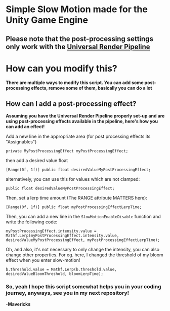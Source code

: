 # Simple Slow Motion made for the Unity Game Engine

## Please note that the post-processing settings only work with the [Universal Render Pipeline](https://docs.unity3d.com/Packages/com.unity.render-pipelines.universal@11.0/manual/)

# How can you modify this?
**There are multiple ways to modify this script. You can add some post-processing effects, remove some of them, basically you can do a lot**

## How can I add a post-processing effect?
**Assuming you have the Universal Render Pipeline properly set-up and are using post-processing effects available in the pipeline, here's how you can add an effect!**


  Add a new line in the appropriate area (for post processing effects its "Assignables")
   
   ``` 
   private MyPostProcessingEffect myPostProcessingEffect;
   ```
   
   then add a desired value float
   ``` 
   [Range(0f, 1f)] public float desiredValueMyPostProcessingEffect;
   ```
   
   
   alternatively, you can use this for values which are not clamped: 
   
   ```
   public float desiredValueMyPostProcessingEffect;
   ```
   
   Then, set a lerp time amount (The RANGE attribute MATTERS here):
   
   
   ``` 
   [Range(0f, 1f)] public float myPostProcessingEffectLerpTime; 
   ```

   
   Then, you can add a new line in the ``` SlowMotionEnableDisable ``` function and write the following code:
   
   
   ``` 
   myPostProcessingEffect.intensity.value = Mathf.Lerp(myPostProcessingEffect.intensity.value, desiredValueMyPostProcessingEffect, myPostProcessingEffectLerpTime); 
   ```
   
   
   Oh, and also, it's not necessary to only change the intensity, you can also change other properties. For eg. here, I changed the threshold of my bloom effect when you enter      slow-motion!
   
   
   ```  
   b.threshold.value = Mathf.Lerp(b.threshold.value, desiredValueBloomThreshold, bloomLerpTime); 
   ```
   
   ### So, yeah I hope this script somewhat helps you in your coding journey, anyways, see you in my next repository!
   **-Mavericks**
    

